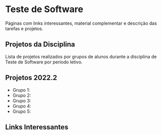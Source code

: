 # Teste de Software

Páginas com links interessantes, material complementar e descrição das tarefas e projetos.

## Projetos da Disciplina

Lista de projetos realizados por grupos de alunos durante a disciplina de Teste de Software por período letivo.

## Projetos 2022.2

* Grupo 1:
* Grupo 2:
* Grupo 3:
* Grupo 4:
* Grupo 5:

## Links Interessantes
